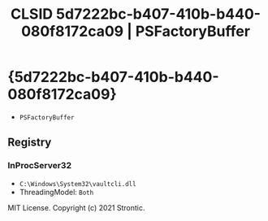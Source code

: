﻿---
title: "CLSID 5d7222bc-b407-410b-b440-080f8172ca09 | PSFactoryBuffer"
excerpt: What is COM-Object CLSID 5d7222bc-b407-410b-b440-080f8172ca09?
---

# {5d7222bc-b407-410b-b440-080f8172ca09}

* `PSFactoryBuffer`

## Registry


### InProcServer32

* `C:\Windows\System32\vaultcli.dll`
* ThreadingModel: `Both`

MIT License. Copyright (c) 2021 Strontic.


